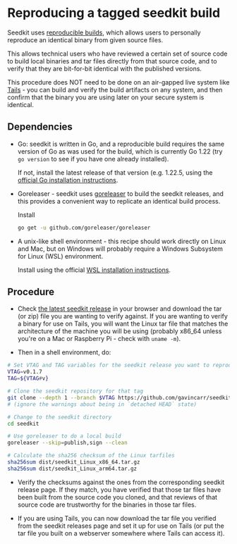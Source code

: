 
Reproducing a tagged seedkit build
==================================

Seedkit uses [reproducible builds](https://reproducible-builds.org/),
which allows users to personally reproduce an identical binary from
given source files.

This allows technical users who have reviewed a certain set of source
code to build local binaries and tar files directly from that source
code, and to verify that they are bit-for-bit identical with the published
versions.

This procedure does NOT need to be done on an air-gapped live system
like [Tails](https://tails.net/) - you can build and verify the build
artifacts on any system, and then confirm that the binary you are using
later on your secure system is identical.


## Dependencies

* Go: seedkit is written in Go, and a reproducible build requires the
  same version of Go as was used for the build, which is currently
  Go 1.22 (try `go version` to see if you have one already installed).

  If not, install the latest release of that version (e.g. 1.22.5,
  using the [official Go installation instructions](https://golang.org/doc/install).


* Goreleaser - seedkit uses [goreleaser](https://goreleaser.com) to
  build the seedkit releases, and this provides a convenient way to
  replicate an identical build process.

  Install 

  ```bash
  go get -u github.com/goreleaser/goreleaser
  ```

* A unix-like shell environment - this recipe should work directly on
  Linux and Mac, but on Windows will probably require a Windows
  Subsystem for Linux (WSL) environment.

  Install using the official [WSL installation instructions](https://docs.microsoft.com/en-us/windows/wsl/install).


## Procedure

* Check [the latest seedkit release](https://github.com/gavincarr/seedkit/releases/latest)
  in your browser and download the tar (or zip) file you are wanting to
  verify against. If you are wanting to verify a binary for use on Tails,
  you will want the Linux tar file that matches the architecture of the
  machine you will be using (probably x86_64 unless you're on a Mac or
  Raspberry Pi - check with `uname -m`).

* Then in a shell environment, do:

```bash
# Set VTAG and TAG variables for the seedkit release you want to reproduce
VTAG=v0.1.7
TAG=${VTAG#v}

# Clone the seedkit repository for that tag
git clone --depth 1 --branch $VTAG https://github.com/gavincarr/seedkit
# (ignore the warnings about being in `detached HEAD` state)

# Change to the seedkit directory
cd seedkit

# Use goreleaser to do a local build
goreleaser --skip=publish,sign --clean

# Calculate the sha256 checksum of the Linux tarfiles
sha256sum dist/seedkit_Linux_x86_64.tar.gz
sha256sum dist/seedkit_Linux_arm64.tar.gz
```

* Verify the checksums against the ones from the corresponding seedkit
  release page. If they match, you have verified that those tar files
  have been built from the source code you cloned, and that reviews of
  that source code are trustworthy for the binaries in those tar files.


* If you are using Tails, you can now download the tar file you verified
  from the seedkit releases page and set it up for use on Tails (or put
  the tar file you built on a webserver somewhere where Tails can access
  it).

